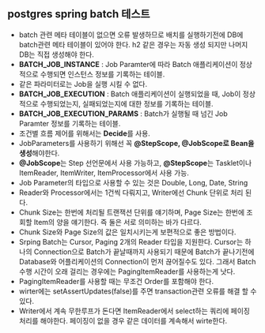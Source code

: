 ## postgres spring batch 테스트

- batch 관련 메타 테이블이 없으면 오류 발생하므로 배치를 실행하기전에 DB에 batch관련 메타 테이블이 있어야 한다. h2 같은 경우는 자동 생성 되지만 나머지 DB는 직접 생성해야 한다. 
- **BATCH_JOB_INSTANCE** : Job Paramter에 따라 Batch 애플리케이션이 정상적으로 수행되면 인스턴스 정보를 기록하는 테이블.
- 같은 파라미터로는 Job을 실행 시킬 수 없다.
- **BATCH_JOB_EXECUTION** : Batch 애플리케이션이 실행되었을 때, Job이 정상적으로 수행되었는지, 실패되었는지에 대한 정보를 기록하는 테이블. 
- **BATCH_JOB_EXECUTION_PARAMS** :  Batch가 실행될 때 넘긴 Job Paramter 정보를 기록하는 테이블. 
- 조건별 흐름 제어를 위해서는 **Decide**를 사용.
- JobParameters를 사용하기 위해선 꼭 **@StepScope, @JobScope로 Bean을 생성**해야한다.
- **@JobScope**는 Step 선언문에서 사용 가능하고, **@StepScope**는 Tasklet이나 ItemReader, ItemWriter, ItemProcessor에서 사용 가능.
- Job Parameter의 타입으로 사용할 수 있는 것은 Double, Long, Date, String
- Reader와 Processor에서는 1건씩 다뤄지고, Writer에선 Chunk 단위로 처리 된다.
- Chunk Size는 한번에 처리될 트랜잭션 단위를 얘기하며, Page Size는 한번에 조회할 Item의 양을 얘기한다. 즉 둘은 서로 의미하는 바가 다르다.
- Chunk Size와 Page Size의 값은 일치시키는게 보편적으로 좋은 방법이다. 
- Srping Batch는 Cursor, Paging 2개의 Reader 타입을 지원한다. Cursor는 하나의 Connection으로 Batch가 끝날때까지 사용되기 때문에 Batch가 끝나기전에 Database와 어플리케이션의 Connection이 먼저 끊어질수도 있다. 그래서 Batch 수행 시간이 오래 걸리는 경우에는 PagingItemReader를 사용하는게 낫다.
- PagingItemReader를 사용할 때는 무조건 Order를 포함해야 한다. 
- wirter에는 setAssertUpdates(false)를 주면 transaction관련 오류를 해결 할 수 있다.
- Writer에서 계속 무한루프가 돈다면 ItemReader에서 select하는 쿼리에 페이징 처리를 해야한다. 페이징이 없을 경우 같은 데이터를 계속해서 wirte한다.
